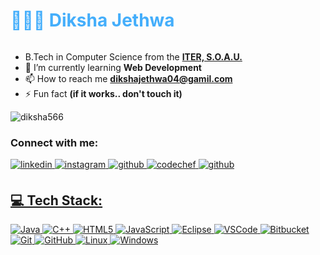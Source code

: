 <h1 style="color: #44AEFB;"> 👨🏻‍💻 Diksha Jethwa </h1>


 
<p align="left"> <a href="https://twitter.com/" target="blank"><img src="https://img.shields.io/twitter/follow/?logo=twitter&style=for-the-badge" alt="" /></a> </p>


- B.Tech in Computer Science from the **[ITER, S.O.A.U.](https://www.soa.ac.in/iter)**
- 🌱 I’m currently learning **Web Development**
- 📫 How to reach me **dikshajethwa04@gamil.com**
- ⚡ Fun fact **(if it works.. don't touch it)**
 <p align="left"> <img src="https://komarev.com/ghpvc/?username=diksha566&label=Profile%20views&color=0e75b6&style=flat" alt="diksha566" /> </p>

<h3 align="left">Connect with me:</h3>
<div align="left">
<a href="https://www.linkedin.com/in/diksha-jethwa/" target="blank">
<img src=https://img.shields.io/badge/linkedin-%2324292e.svg?&style=for-the-badge&logo=linkedin&logoColor=white alt=linkedin style="margin-bottom: 5px;" />
</a>
<a href="https://instagram.com/whoopsy_pie7" target="blank">
<img src=https://img.shields.io/badge/instagram-%23000000.svg?&style=for-the-badge&logo=instagram&logoColor=white alt=instagram style="margin-bottom: 5px;" />
</a>
<a href="https://github.com/diksha566" target="_blank">
<img src=https://img.shields.io/badge/github-%2324292e.svg?&style=for-the-badge&logo=github&logoColor=white alt=github style="margin-bottom: 5px;" />
</a>  
<a href="https://www.leetcode.com/diksha04" target="blank">
<img src=https://img.shields.io/badge/LeetCode-%23000000.svg?&style=for-the-badge&logo=codechef&logoColor=white alt=codechef style="margin-bottom: 5px;" />
</a>
<a href="https://www.codingninjas.com/studio/profile/diksha566" target="blank">
<img src=https://img.shields.io/badge/codingninjas-%2324292e.svg?&style=for-the-badge&logo=github&logoColor=white alt=github style="margin-bottom: 5px;" />

## 💻 Tech Stack:
![Java](https://img.shields.io/badge/java-%23ED8B00.svg?style=for-the-badge&logo=java&logoColor=white)
![C++](https://img.shields.io/badge/c++-%2300599C.svg?style=for-the-badge&logo=c%2B%2B&logoColor=white)
![HTML5](https://img.shields.io/badge/html5-%23E34F26.svg?style=for-the-badge&logo=html5&logoColor=white)
![JavaScript](https://img.shields.io/badge/javascript-%23323330.svg?style=for-the-badge&logo=javascript&logoColor=%23F7DF1E)
![Eclipse](https://img.shields.io/badge/Eclipse-FE7A16.svg?style=for-the-badge&logo=Eclipse&logoColor=white)
![VSCode](https://img.shields.io/badge/visual%20studio%20code-blue.svg?style=for-the-badge&logo=visual%20studio%20code)
![Bitbucket](https://img.shields.io/badge/bitbucket-%230047B3.svg?style=for-the-badge&logo=bitbucket&logoColor=white)
![Git](https://img.shields.io/badge/git-%23F05033.svg?style=for-the-badge&logo=git&logoColor=white)
![GitHub](https://img.shields.io/badge/GitHub-100000?style=for-the-badge&logo=github&logoColor=white)
![Linux](https://img.shields.io/badge/Linux-FCC624?style=for-the-badge&logo=linux&logoColor=black)
![Windows](https://img.shields.io/badge/Windows-0078D6?style=for-the-badge&logo=windows&logoColor=white)


 
